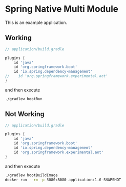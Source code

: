 # Spring Native Multi Module

This is an example application.

## Working

````groovy
// application/build.gradle

plugins {
    id 'java'
    id 'org.springframework.boot'
    id 'io.spring.dependency-management'
//    id 'org.springframework.experimental.aot'
}
````

and then execute

````bash
./gradlew bootRun
````

## Not Working

````groovy
// application/build.gradle

plugins {
    id 'java'
    id 'org.springframework.boot'
    id 'io.spring.dependency-management'
    id 'org.springframework.experimental.aot'
}
````

and then execute

````bash
./gradlew bootBuildImage
docker run --rm -p 8080:8080 application:1.0-SNAPSHOT
````
